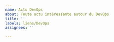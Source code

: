 ```yaml
---
name: Actu DevOps
about: Toute actu intéressante autour du DevOps
title: ''
labels: liens/DevOps
assignees: ''

---
```



